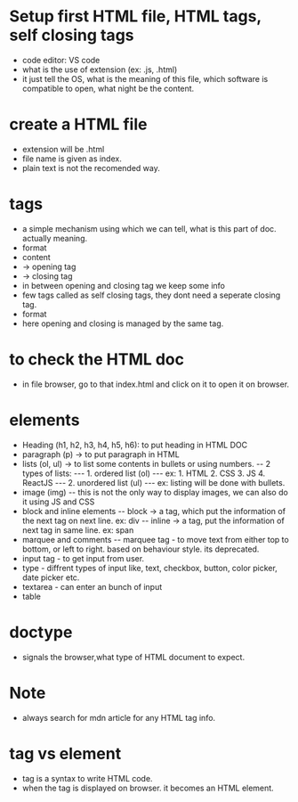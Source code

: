 # Setup first HTML file, HTML tags, self closing tags

- code editor: VS code
- what is the use of extension (ex: .js, .html)
- it just tell the OS, what is the meaning of this file, which software is compatible to open, what night be the content.

# create a HTML file

- extension will be .html
- file name is given as index.
- plain text is not the recomended way.

# tags

- a simple mechanism using which we can tell, what is this part of doc. actually meaning.
- format
- <tagname> content </tagname>
- <tagname> -> opening tag
- </tagname> -> closing tag
- in between opening and closing tag we keep some info
- few tags called as self closing tags, they dont need a seperate closing tag.
- format <tagname />
- here opening and closing is managed by the same tag.

# to check the HTML doc

- in file browser, go to that index.html and click on it to open it on browser.

# elements

- Heading (h1, h2, h3, h4, h5, h6): to put heading in HTML DOC
- paragraph (p) -> to put paragraph in HTML
- lists (ol, ul) -> to list some contents in bullets or using numbers.
  -- 2 types of lists:
  --- 1. ordered list (ol)
  --- ex: 1. HTML 2. CSS 3. JS 4. ReactJS
  --- 2. unordered list (ul)
  --- ex: listing will be done with bullets.
- image (img)
  -- this is not the only way to display images, we can also do it using JS and CSS
- block and inline elements
  -- block -> a tag, which put the information of the next tag on next line. ex: div
  -- inline -> a tag, put the information of next tag in same line. ex: span
- marquee and comments
  -- marquee tag - to move text from either top to bottom, or left to right. based on behaviour style. its deprecated.
- input tag - to get input from user.
- type - diffrent types of input like, text, checkbox, button, color picker, date picker etc.
- textarea - can enter an bunch of input
- table

# doctype

- signals the browser,what type of HTML document to expect.

# Note

- always search for mdn article for any HTML tag info.

# tag vs element

- tag is a syntax to write HTML code.
- when the tag is displayed on browser. it becomes an HTML element.
